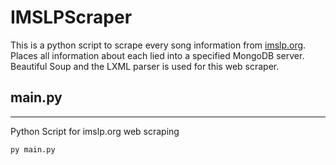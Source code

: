 **IMSLPScraper**
============

This is a python script to scrape every song information from [imslp.org](https://imslp.org/wiki/Main_Page). Places all information about each lied into a specified MongoDB server. Beautiful Soup and the LXML parser is used for this web scraper.

## main.py
---------

Python Script for imslp.org web scraping 

```batch
py main.py
```